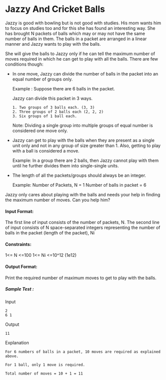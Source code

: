 # Jazzy And Cricket Balls

Jazzy is good with bowling but is not good with studies. His mom wants him to focus on studies too and for this she has found an interesting way. She has brought N packets of balls which may or may not have the same number of balls in them. The balls in a packet are arranged in a linear manner and Jazzy wants to play with the balls.

She will give the balls to Jazzy only if he can tell the maximum number of moves required in which he can get to play with all the balls. There are few conditions though:
 
     
  * In one move, Jazzy can divide the number of balls in the packet into an equal number of groups only.
     
     Example : Suppose there are 6 balls in the packet. 
     
     Jazzy can divide this packet in 3 ways.
       
        1. Two groups of 3 balls each. (3, 3)
        2. Three groups of 2 balls each (2, 2, 2)
        3. Six groups of 1 ball each.
        
     Note: Dividing a single group into multiple groups of equal number is considered one move only.
     
 * Jazzy can get to play with the balls when they are present as a single unit only and not in any group of size greater than 1. Also, getting to play with a ball is considered a move.
    
    Example: In a group there are 2 balls, then Jazzy cannot play with them until he further divides them into single-single units.
    
 * The length of all the packets/groups should always be an integer.

    Example: Number of Packets, N = 1
             Number of balls in packet = 6
            
Jazzy only cares about playing with the balls and needs your help in finding the maximum number of moves. Can you help him?

#### Input Format:
 
The first line of input consists of the number of packets, N.
The second line of input consists of N space-separated integers representing the number of balls in the packet (length of the packet), Ni

#### Constraints:

1<= N <=100
1<= Ni <=10^12 (1e12)

#### Output Format:

Print the required number of maximum moves to get to play with the balls.

##### Sample Test :

Input

```
2
6 1
```

Output

```
11
```

Explanation

```
For 6 numbers of balls in a packet, 10 moves are required as explained above.

For 1 ball, only 1 move is required.

Total number of moves = 10 + 1 = 11
```
